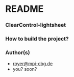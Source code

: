 # README #

### ClearControl-lightsheet ###

### How to build the project? ###

### Author(s) ###

* royer@mpi-cbg.de
* you? soon?
